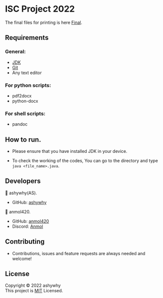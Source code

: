 # ISC Project 2022

The final files for printing is here [Final](https://github.com/ashywhy/ISC-Project/tree/main/Final).

<h2>Requirements</h2>

<h3>General:<br></h3>

- [JDK](https://www.java.com/en/download/) <br>
- [Git](https://git-scm.com/downloads) <br>
- Any text editor

<h3>For python scripts:<br></h3>

- pdf2docx
- python-docx

<h3>For shell scripts:<br></h3>

- pandoc

<h2>How to run.</h2>

- Please ensure that you have installed JDK in your device.

- To check the working of the codes, You can go to the directory and type `java <file_name>.java`.

<h2>Developers</h2>

🔵 ashywhy(AS).
- GitHub: [ashywhy](https://www.github.com/ashuwhy)

🔵 anmol420.
- GitHub: [anmol420](https://www.github.com/anmol420)
- Discord: [Anmol](https://www.discord.com/users/875986400649052191)


<h2>Contributing</h2>

- Contributions, issues and feature requests are always needed and welcome!

<h2>License</h2>

Copyright © 2022 ashywhy<br>
This project is [MIT](https://en.wikipedia.org/wiki/MIT_License) Licensed.
